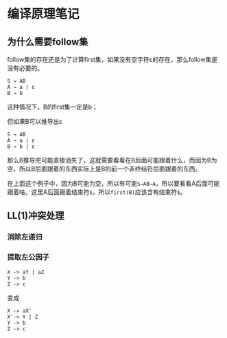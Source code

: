 # 编译原理笔记
## 为什么需要follow集
follow集的存在还是为了计算first集，如果没有空字符ε的存在，那么follow集是没有必要的。
```
S → AB
A → a | ε
B → b
```
这种情况下，B的first集一定是b；

但如果B可以推导出ε
```
S → AB
A → a | ε
B → b | ε
```
那么B推导完可能直接消失了，这就需要看看在B后面可能跟着什么，而因为B为空，所以B后面跟着的东西实际上是B的前一个非终结符后面跟着的东西。

在上面这个例子中，因为B可能为空，所以有可能`S→AB→A`，所以要看看A后面可能跟着啥。这里A后面跟着结束符`$`，所以`first(B)`应该含有结束符`$`。

## LL(1)冲突处理
### 消除左递归


### 提取左公因子
```
X -> aY | aZ
Y -> b
Z -> c
```
变成
```
X -> aX'
X'-> Y | Z
Y -> b
Z -> c
```